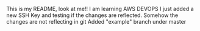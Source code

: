 This is my README, look at me!! I am learning AWS DEVOPS
I just added a new SSH Key and testing if the changes are reflected. Somehow the changes are not reflecting in git
Added "example" branch under master
 